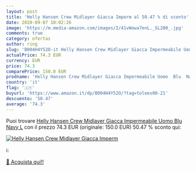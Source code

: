 ```yaml
---
layout: post
title: 'Helly Hansen Crew Midlayer Giacca Imperm al 50.47 % di sconto'
date: 2020-09-07 10:02:26
image: 'https://m.media-amazon.com/images/I/41vWowa7enL._SL200_.jpg'
comments: true
category: ofertas
author: ring
slug: 'B004H4Y52O-it Helly Hansen Crew Midlayer Giacca Impermeabile Uomo  Blu  Navy   L'
actualPrice: 74.3 EUR
currency: EUR
price: 74.3
comparePrice: 150.0 EUR
prodname: 'Helly Hansen Crew Midlayer Giacca Impermeabile Uomo  Blu  Navy   L'
country: 'it'
flag: '🇮🇹'
buyurl: 'https://www.amazon.it/dp/B004H4Y52O/?tag=tolees00-21'
descuento: '50.47'
average: '74.3'
---
```


Puoi trovare [Helly Hansen Crew Midlayer Giacca Impermeabile Uomo  Blu  Navy   L](https://www.amazon.it/dp/B004H4Y52O/?tag=tolees00-21) con il prezzo 74.3 EUR (originale: 150.0 EUR) 50.47 % sconto qui:

[![Helly Hansen Crew Midlayer Giacca Imperm](https://m.media-amazon.com/images/I/41vWowa7enL._SL200_.jpg)](https://www.amazon.it/dp/B004H4Y52O/?tag=tolees00-21)

ℹ️:


[🛒 Acquista qui!!](https://www.amazon.it/dp/B004H4Y52O/?tag=tolees00-21)
